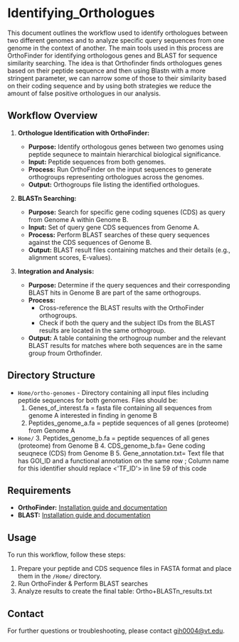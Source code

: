 # Identifying_Orthologues

This document outlines the workflow used to identify orthologues between two different genomes and to analyze specific query sequences from one genome in the context of another. The main tools used in this process are OrthoFinder for identifying orthologous genes and BLAST for sequence similarity searching. The idea is that Orthofinder finds orthologues genes based on their peptide sequence and then using Blastn with a more stringent parameter, we can narrow some of those to their similarity based on their coding sequence and by using both strategies we reduce the amount of false positive orthologues in our analysis. 

## Workflow Overview

1. **Orthologue Identification with OrthoFinder:**
   - **Purpose:** Identify orthologous genes between two genomes using peptide sequnece to maintain hierarchical biological significance.
   - **Input:** Peptide sequences from both genomes.
   - **Process:** Run OrthoFinder on the input sequences to generate orthogroups representing orthologues across the genomes.
   - **Output:** Orthogroups file listing the identified orthologues.

2. **BLASTn Searching:**
   - **Purpose:** Search for specific gene coding squenes (CDS) as query from Genome A within Genome B.
   - **Input:** Set of query gene CDS sequences from Genome A.
   - **Process:** Perform BLAST searches of these query sequences against the CDS sequences of Genome B.
   - **Output:** BLAST result files containing matches and their details (e.g., alignment scores, E-values).

3. **Integration and Analysis:**
   - **Purpose:** Determine if the query sequences and their corresponding BLAST hits in Genome B are part of the same orthogroups.
   - **Process:** 
       - Cross-reference the BLAST results with the OrthoFinder orthogroups.
       - Check if both the query and the subject IDs from the BLAST results are located in the same orthogroup.
   - **Output:** A table containing the orthogroup number and the relevant BLAST results for matches where both sequences are in the same group froum Orthofinder.

## Directory Structure

- `Home/ortho-genomes` - Directory containing all input files including peptide sequences for both genomes. Files should be:
  1.  Genes_of_interest.fa = fasta file containing all sequences from genome A interested in finding in genome B
  2.  Peptides_genome_a.fa = peptide sequences of all genes (proteome) from Genome A
- `Home/`
  3.  Peptides_genome_b.fa = peptide sequences of all genes (proteome) from Genome B
  4.  CDS_genome_b.fa= Gene coding seuqnece (CDS) from Genome B
  5.  Gene_annotation.txt=  Text file that has GOI_ID and a functional annotation on the same row ; Column name for this identifier should replace <'TF_ID'> in line 59 of this code  



## Requirements

- **OrthoFinder:** [Installation guide and documentation](https://github.com/davidemms/OrthoFinder)
- **BLAST:** [Installation guide and documentation](https://blast.ncbi.nlm.nih.gov/Blast.cgi)

## Usage

To run this workflow, follow these steps:

1. Prepare your peptide and CDS sequence files in FASTA format and place them in the `/Home/` directory.
2. Run OrthoFinder & Perform BLAST searches
4. Analyze results to create the final table: Ortho+BLASTn_results.txt 

## Contact

For further questions or troubleshooting, please contact gih0004@vt.edu.

